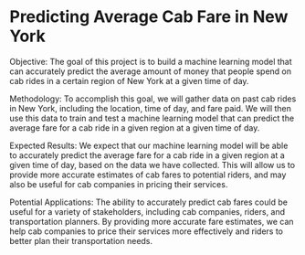 # Predicting Average Cab Fare in New York

Objective: The goal of this project is to build a machine learning model that can accurately predict the average amount of money that people spend on cab rides in a certain region of New York at a given time of day.

Methodology: To accomplish this goal, we will gather data on past cab rides in New York, including the location, time of day, and fare paid. We will then use this data to train and test a machine learning model that can predict the average fare for a cab ride in a given region at a given time of day.

Expected Results: We expect that our machine learning model will be able to accurately predict the average fare for a cab ride in a given region at a given time of day, based on the data we have collected. This will allow us to provide more accurate estimates of cab fares to potential riders, and may also be useful for cab companies in pricing their services.

Potential Applications: The ability to accurately predict cab fares could be useful for a variety of stakeholders, including cab companies, riders, and transportation planners. By providing more accurate fare estimates, we can help cab companies to price their services more effectively and riders to better plan their transportation needs. 

